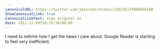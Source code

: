 ```yaml
---
canonicalURL: https://twitter.com/jmjordan/status/145236179908956160
ShowCanonicalLink: true
CanonicalLinkText: View original on
date: 2011-12-09T20:19:38+00:00
---
```

I need to rethink how I get the news I care about. Google Reader is starting to feel very inefficient.